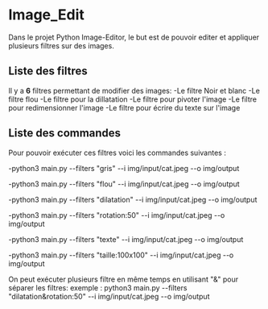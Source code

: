 # Image_Edit
Dans le projet Python Image-Editor, le but est de pouvoir editer et appliquer plusieurs filtres sur des images.

## Liste des filtres
Il y a **6** filtres permettant de modifier des images:
-Le filtre Noir et blanc
-Le filtre flou
-Le filtre pour la dillatation
-Le filtre pour pivoter l'image
-Le filtre pour redimensionner l'image
-Le filtre pour écrire du texte sur l'image

## Liste des commandes
Pour pouvoir exécuter ces filtres voici les commandes suivantes :

-python3 main.py --filters "gris" --i img/input/cat.jpeg --o img/output

-python3 main.py --filters "flou" --i img/input/cat.jpeg --o img/output

-python3 main.py --filters "dilatation" --i img/input/cat.jpeg --o img/output

-python3 main.py --filters "rotation:50" --i img/input/cat.jpeg --o img/output

-python3 main.py --filters "texte" --i img/input/cat.jpeg --o img/output

-python3 main.py --filters "taille:100x100" --i img/input/cat.jpeg --o img/output



On peut exécuter plusieurs filtre en même temps en utilisant "&" pour séparer les filtres:
exemple : python3 main.py --filters "dilatation&rotation:50" --i img/input/cat.jpeg --o img/output